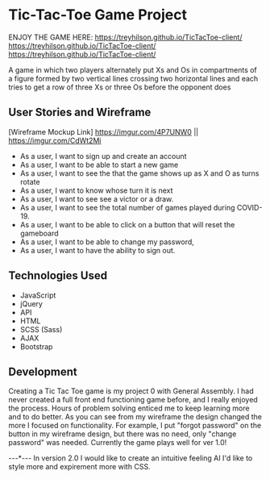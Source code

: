 # Tic-Tac-Toe Game Project
ENJOY THE GAME HERE: 
https://treyhilson.github.io/TicTacToe-client/
https://treyhilson.github.io/TicTacToe-client/
https://treyhilson.github.io/TicTacToe-client/

A game in which two players alternately put Xs and Os in compartments of a figure
 formed by two vertical lines crossing two horizontal lines and each tries to get
  a row of three Xs or three Os before the opponent does

## User Stories and Wireframe

[Wireframe Mockup Link]
https://imgur.com/4P7UNW0 || https://imgur.com/CdWt2Mi

* As a user, I want to sign up and create an account
* As a user, I want to be able to start a new game
* As a user, I want to see the that the game shows up as X and O as turns rotate
* As a user, I want to know whose turn it is next
* As a user, I want to see see a victor or a draw.
* As a user, I want to see the total number of games played during COVID-19.
* As a user, I want to be able to click on a button that will reset the gameboard
* As a user, I want to be able to change my password,
* As a user, I want to have the ability to sign out.

## Technologies Used

  * JavaScript
* jQuery
* API
* HTML
* SCSS (Sass)
* AJAX
* Bootstrap


## Development

  Creating a Tic Tac Toe game is my project 0 with General Assembly.
I had never created a full front end functioning game before, and I
really enjoyed the process. Hours of problem solving enticed me to keep
learning more and to do better.
As you can see from my wireframe the design changed the more I focused on
functionality.
For example, I put "forgot password" on the button in my wireframe
design, but there was no need, only "change password" was needed.
Currently the game plays well for ver 1.0!

  ---*---
  In version 2.0 I would like to create an intuitive feeling AI
  I'd like to style more and expirement more with CSS.
